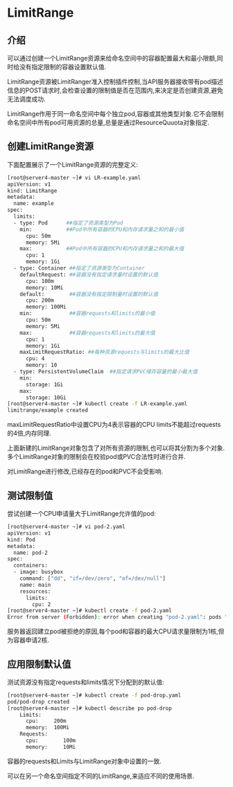 # LimitRange

## 介绍

可以通过创建一个LimitRange资源来给命名空间中的容器配置最大和最小限额,同时给没有指定限制的容器设置默认值.

LimitRange资源被LimitRanger准入控制插件控制,当API服务器接收带有pod描述信息的POST请求时,会检查设置的限制值是否在范围内,来决定是否创建资源,避免无法调度成功.

LimitRange作用于同一命名空间中每个独立pod,容器或其他类型对象.它不会限制命名空间中所有pod可用资源的总量,总量是通过ResourceQuuota对象指定.



## 创建LimitRange资源

下面配置展示了一个LimitRange资源的完整定义:

```sh
[root@server4-master ~]# vi LR-example.yaml
apiVersion: v1
kind: LimitRange
metadata:
  name: example
spec:
  limits:
  - type: Pod      ##指定了资源类型为Pod
    min:           ##Pod中所有容器的CPU和内存请求量之和的最小值
      cpu: 50m
      memory: 5Mi
    max:           ##Pod中所有容器的CPU和内存请求量之和的最大值
      cpu: 1
      memory: 1Gi
  - type: Container ##指定了资源类型为Container
    defaultRequest: ##容器没有指定请求量时设置的默认值
      cpu: 100m
      memory: 10Mi
    default:        ##容器没有指定限制量时设置的默认值
      cpu: 200m
      memory: 100Mi
    min:            ##容器requests和limits的最小值
      cpu: 50m
      memory: 5Mi
    max:            ##容器requests和limits的最大值
      cpu: 1
      memory: 1Gi
    maxLimitRequestRatio: ##每种资源requests与limits的最大比值
      cpu: 4
      memory: 10
  - type: PersistentVolumeClaim  ##指定请求PVC储存容量的最小最大值
    min:
      storage: 1Gi
    max:
      storage: 10Gi
[root@server4-master ~]# kubectl create -f LR-example.yaml
limitrange/example created
```

maxLimitRequestRatio中设置CPU为4表示容器的CPU limits不能超过requests的4倍,内存同理.

上面新建的LimitRange对象包含了对所有资源的限制,也可以将其分割为多个对象.多个LimitRange对象的限制会在校验pod或PVC合法性时进行合并.

对LimitRange进行修改,已经存在的pod和PVC不会受影响.



## 测试限制值

尝试创建一个CPU申请量大于LimitRange允许值的pod:

```sh
[root@server4-master ~]# vi pod-2.yaml
apiVersion: v1
kind: Pod
metadata:
  name: pod-2
spec:
  containers:
  - image: busybox
    command: ["dd", "if=/dev/zero", "of=/dev/null"]
    name: main
    resources:
      limits:
        cpu: 2
[root@server4-master ~]# kubectl create -f pod-2.yaml 
Error from server (Forbidden): error when creating "pod-2.yaml": pods "pod-2" is forbidden: [maximum cpu usage per Pod is 1, but limit is 2, maximum cpu usage per Container is 1, but limit is 2]
```

服务器返回建立pod被拒绝的原因,每个pod和容器的最大CPU请求量限制为1核,但为容器申请2核.



## 应用限制默认值

测试资源没有指定requests和limits情况下分配到的默认值:

```sh
[root@server4-master ~]# kubectl create -f pod-drop.yaml
pod/pod-drop created
[root@server4-master ~]# kubectl describe po pod-drop
    Limits:
      cpu:     200m
      memory:  100Mi
    Requests:
      cpu:        100m
      memory:     10Mi
```

容器的requests和Limits与LimitRange对象中设置的一致.

可以在另一个命名空间指定不同的LimitRange,来适应不同的使用场景.

